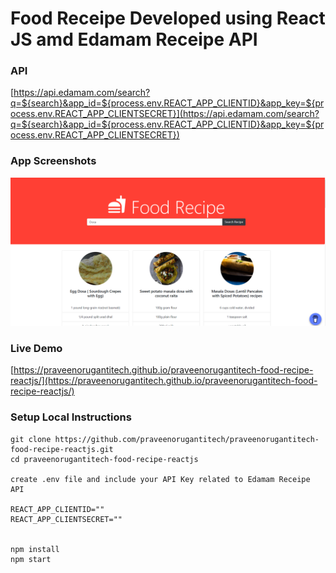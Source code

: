 # Food Receipe Developed using React JS amd Edamam Receipe API
 
### API

[https://api.edamam.com/search?q=${search}&app_id=${process.env.REACT_APP_CLIENTID}&app_key=${process.env.REACT_APP_CLIENTSECRET}](https://api.edamam.com/search?q=${search}&app_id=${process.env.REACT_APP_CLIENTID}&app_key=${process.env.REACT_APP_CLIENTSECRET})

### App Screenshots

![screenshot of the app](https://raw.githubusercontent.com/praveenorugantitech/praveenorugantitech-food-recipe-reactjs/master/src/images/screenshot.PNG)


### Live Demo

[https://praveenorugantitech.github.io/praveenorugantitech-food-recipe-reactjs/](https://praveenorugantitech.github.io/praveenorugantitech-food-recipe-reactjs/)


### Setup Local Instructions

```
git clone https://github.com/praveenorugantitech/praveenorugantitech-food-recipe-reactjs.git
cd praveenorugantitech-food-recipe-reactjs

create .env file and include your API Key related to Edamam Receipe API

REACT_APP_CLIENTID=""
REACT_APP_CLIENTSECRET=""


npm install
npm start

```